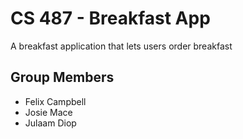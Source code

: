 # CS 487 - Breakfast App
A breakfast application that lets users order breakfast

## Group Members
- Felix Campbell
- Josie Mace
- Julaam Diop
  
